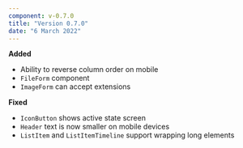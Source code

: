 ```yaml
---
component: v-0.7.0
title: "Version 0.7.0"
date: "6 March 2022"
---
```


**Added**

- Ability to reverse column order on mobile
- `FileForm` component
- `ImageForm` can accept extensions

**Fixed**

- `IconButton` shows active state screen
- `Header` text is now smaller on mobile devices
- `ListItem` and `ListItemTimeline` support wrapping long elements
